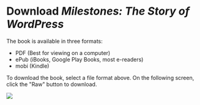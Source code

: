 # Download _Milestones: The Story of WordPress_

The book is available in three formats: 

- PDF (Best for viewing on a computer)
- ePub (iBooks, Google Play Books, most e-readers)
- mobi (Kindle)

To download the book, select a file format above. On the following screen, click the "Raw" button to download.

![](https://cloudup.com/files/iICHHrhVD5X/download)